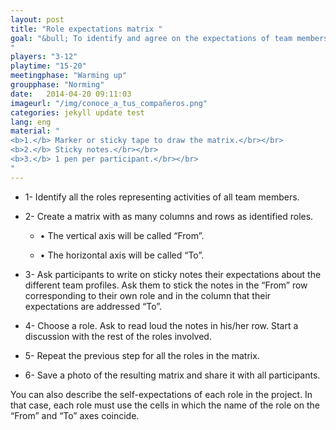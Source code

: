 ```yaml
---
layout: post
title: "Role expectations matrix "
goal: "&bull; To identify and agree on the expectations of team members on each of the defined roles.<br></br>
"
players: "3-12"
playtime: "15-20"
meetingphase: "Warming up"
groupphase: "Norming"
date:   2014-04-20 09:11:03
imageurl: "/img/conoce_a_tus_compañeros.png"
categories: jekyll update test
lang: eng
material: "
<b>1.</b> Marker or sticky tape to draw the matrix.</br></br>
<b>2.</b> Sticky notes.</br></br>
<b>3.</b> 1 pen per participant.</br></br>
"
---
```

- 1- Identify all the roles representing activities of all team members.

- 2- Create a matrix with as many columns and rows as identified roles.

	- &bull; The vertical axis will be called “From”.

	- &bull; The horizontal axis will be called “To”.

- 3- Ask participants to write on sticky notes their expectations about the different team profiles. Ask them to stick the notes in the “From” row corresponding to their own role and in the column that their expectations are addressed “To”.

- 4- Choose a role. Ask to read loud the notes in his/her row. Start a discussion with the rest of the roles involved.

- 5- Repeat the previous step for all the roles in the matrix.

- 6- Save a photo of the resulting matrix and share it with all participants.

You can also describe the self-expectations of each role in the project. In that case, each role must use the cells in which the name of the role on the “From” and “To” axes coincide.